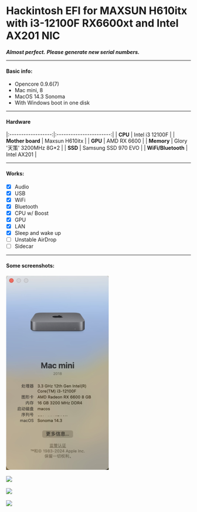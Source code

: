 # Hackintosh EFI for MAXSUN H610itx with i3-12100F RX6600xt and Intel AX201 NIC

***Almost perfect.***
***Please generate new serial numbers.***

---

#### Basic info: 
- Opencore 0.9.6(7)
- Mac mini, 8
- MacOS 14.3 Sonoma
- With Windows boot in one disk

---
#### Hardware
|:------------------:|:-----------------------:|
| **CPU**            | Intel i3 12100F         |
| **Mother board**   | Maxsun H610itx          |
| **GPU**            | AMD RX 6600             |
| **Memory**         | Glory '天策' 3200MHz 8G*2 |
| **SSD**            | Samsung SSD 970 EVO     |
| **WiFi/Bluetooth** | Intel AX201             |

---

#### Works:

- [x] Audio
- [x] USB
- [x] WiFi
- [x] Bluetooth
- [x] CPU w/ Boost
- [x] GPU
- [x] LAN
- [x] Sleep and wake up
- [ ] Unstable AirDrop
- [ ] Sidecar

----

#### Some screenshots:

![](pics/image-1.png)

![](pics/iimage-2.png)

![](pics/iimage-3.png)

![](pics/iimage-4.png)